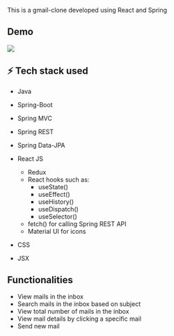 This is a gmail-clone developed using React and Spring

## Demo
![](https://github.com/krishna5555/gmail-clone/blob/main/demo.gif)

## ⚡ Tech stack used

- Java
- Spring-Boot
- Spring MVC
- Spring REST
- Spring Data-JPA
- React JS
  - Redux
  - React hooks such as:
    - useState()
    - useEffect()
    - useHistory()
    - useDispatch()
    - useSelector()
  - fetch() for calling Spring REST API
  - Material UI for icons

- CSS
- JSX

## Functionalities
- View mails in the inbox
- Search mails in the inbox based on subject
- View total number of mails in the inbox
- View mail details by clicking a specific mail
- Send new mail
